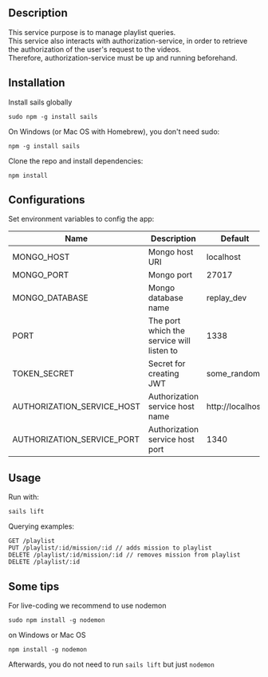 ## Description
This service purpose is to manage playlist queries.  
This service also interacts with authorization-service, in order to retrieve the authorization of the user's request to the videos.  
Therefore, authorization-service must be up and running beforehand.

## Installation
Install sails globally
```
sudo npm -g install sails
```
On Windows (or Mac OS with Homebrew), you don't need sudo:
```
npm -g install sails
```

Clone the repo and install dependencies:
```
npm install
```

## Configurations
Set environment variables to config the app:

| Name                          | Description                                  | Default          |
|-------------------------------|----------------------------------------------|------------------|
| MONGO_HOST                    | Mongo host URI                               | localhost        |
| MONGO_PORT                    | Mongo port                                   | 27017            |
| MONGO_DATABASE                | Mongo database name                          | replay_dev       |
| PORT                          | The port which the service will listen to    | 1338             |
| TOKEN_SECRET				    | Secret for creating JWT    	               | some_random      |
| AUTHORIZATION_SERVICE_HOST    | Authorization service host name              | http://localhost |
| AUTHORIZATION_SERVICE_PORT    |  Authorization service host port             | 1340             |

## Usage
Run with:
```
sails lift
```

Querying examples:
```
GET /playlist
PUT /playlist/:id/mission/:id // adds mission to playlist
DELETE /playlist/:id/mission/:id // removes mission from playlist
DELETE /playlist/:id
```

## Some tips
For live-coding we recommend to use nodemon
```
sudo npm install -g nodemon
```
on Windows or Mac OS
```
npm install -g nodemon
```
Afterwards, you do not need to run `sails lift` but just `nodemon`
